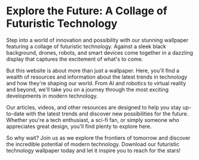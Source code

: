<!--font:Poppins-->

# Explore the Future: A Collage of Futuristic Technology

Step into a world of innovation and possibility with our stunning wallpaper featuring a collage of futuristic technology. Against a sleek black background, drones, robots, and smart devices come together in a dazzling display that captures the excitement of what's to come.

But this website is about more than just a wallpaper. Here, you'll find a wealth of resources and information about the latest trends in technology and how they're shaping our world. From AI and robotics to virtual reality and beyond, we'll take you on a journey through the most exciting developments in modern technology.

Our articles, videos, and other resources are designed to help you stay up-to-date with the latest trends and discover new possibilities for the future. Whether you're a tech enthusiast, a sci-fi fan, or simply someone who appreciates great design, you'll find plenty to explore here.

So why wait? Join us as we explore the frontiers of tomorrow and discover the incredible potential of modern technology. Download our futuristic technology wallpaper today and let it inspire you to reach for the stars!

<!--

Write me markdown content of website with wallpaper:

"A wallpaper featuring a collage of futuristic technology such as drones, robots, and smart devices, set against a black background."

The header of the page should not be copy of the text but rather a real content of the website which is using this wallpaper.


---


# Futuristic Technology Wallpaper

Looking for a wallpaper that captures the excitement and innovation of tomorrow's technology? Look no further than our futuristic technology wallpaper, featuring a stunning collage of drones, robots, and smart devices set against a sleek black background.

This wallpaper is perfect for anyone who loves to stay on the cutting edge of technology, or who simply wants to add a touch of futuristic flair to their desktop or mobile device. Whether you're a tech enthusiast, a sci-fi fan, or just someone who appreciates great design, this wallpaper is sure to impress.

So why wait? Download our futuristic technology wallpaper today and start exploring the possibilities of tomorrow!


---


Heading should not include word "wallpaper". The website should not be about the wallpaper itself, wallpaper is just a related background, rewrite whole content.


---


# Welcome to the Future: A Collage of Futuristic Technology

Step into the world of tomorrow with our stunning wallpaper featuring a collage of futuristic technology. Against a sleek black background, drones, robots, and smart devices come together in a dazzling display of innovation and possibility.

This wallpaper is perfect for those who want to add a touch of cutting-edge design to their desktop or mobile device. It's also a great choice for tech enthusiasts, sci-fi fans, and anyone who appreciates the potential of technology to transform our lives.

As you explore this website, you'll discover a wealth of resources and information about the latest trends in technology and how they're shaping the world around us. From AI and robotics to virtual reality and beyond, we'll take you on a journey through the most exciting developments in modern technology.

So why wait? Download our futuristic technology wallpaper today and join us as we explore the frontiers of tomorrow!


---


Heading is too long, rewrite whole content.


---


# Discover the Future: A Wallpaper of Futuristic Technology

Our wallpaper featuring a collage of futuristic technology is the perfect way to add a touch of innovation and excitement to your desktop or mobile device. Against a sleek black background, drones, robots, and smart devices come together in a dazzling display of what's possible in the world of tomorrow.

But this website is about more than just a wallpaper. Here, you'll find a wealth of resources and information about the latest trends in technology and how they're shaping our world. From AI and robotics to virtual reality and beyond, we'll take you on a journey through the most exciting developments in modern technology.

Whether you're a tech enthusiast, a sci-fi fan, or simply someone who appreciates great design, you'll find plenty to explore here. Our articles, videos, and other resources are designed to help you stay up-to-date with the latest trends and discover new possibilities for the future.

So why wait? Download our futuristic technology wallpaper today and join us as we explore the frontiers of tomorrow!


---


Heading should not include word "wallpaper". The website should not be about the wallpaper itself, wallpaper is just a related background, rewrite whole content.


---


# Explore the Future: A Collage of Futuristic Technology

Step into a world of innovation and possibility with our stunning wallpaper featuring a collage of futuristic technology. Against a sleek black background, drones, robots, and smart devices come together in a dazzling display that captures the excitement of what's to come.

But this website is about more than just a wallpaper. Here, you'll find a wealth of resources and information about the latest trends in technology and how they're shaping our world. From AI and robotics to virtual reality and beyond, we'll take you on a journey through the most exciting developments in modern technology.

Our articles, videos, and other resources are designed to help you stay up-to-date with the latest trends and discover new possibilities for the future. Whether you're a tech enthusiast, a sci-fi fan, or simply someone who appreciates great design, you'll find plenty to explore here.

So why wait? Join us as we explore the frontiers of tomorrow and discover the incredible potential of modern technology. Download our futuristic technology wallpaper today and let it inspire you to reach for the stars!


---


Write me a Google font which is best fitting for the website.

Pick from the list:
- Raleway
- Playfair Display
- Lobster
- Barlow Condensed
- Alegreya
- Poppins
- Futura
- Inter
- Montserrat
- Exo 2
- Open Sans
- Great Vibes
- Roboto
- Dancing Script
- IBM Plex Sans
- Lato
- Orbitron


Write just the font name nothing else.


---


Poppins

-->
